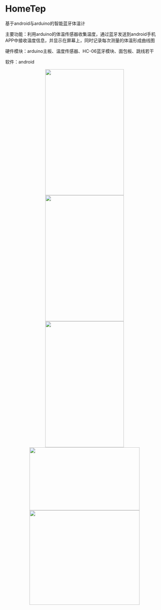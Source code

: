 # HomeTep
基于android与arduino的智能蓝牙体温计

主要功能：利用arduino的体温传感器收集温度，通过蓝牙发送到android手机APP中接收温度信息，并显示在屏幕上，同时记录每次测量的体温形成曲线图

硬件模块：arduino主板、温度传感器、HC-06蓝牙模块、面包板、跳线若干

软件：android 

<div align=center><img width="250" height="400" src="http://image.bloggeng.com/gitblog/1.png"/></div>
<div align=center><img width="250" height="400" src="http://image.bloggeng.com/gitblog/4.png"/></div>
<div align=center><img width="250" height="400" src="http://image.bloggeng.com/gitblog/8.png"/></div>
<div align=center><img width="350" height="200" src="http://image.bloggeng.com/gitblog/9.jpg"/></div>
<div align=center><img width="350" height="300" src="http://image.bloggeng.com/gitblog/10.jpg"/></div>